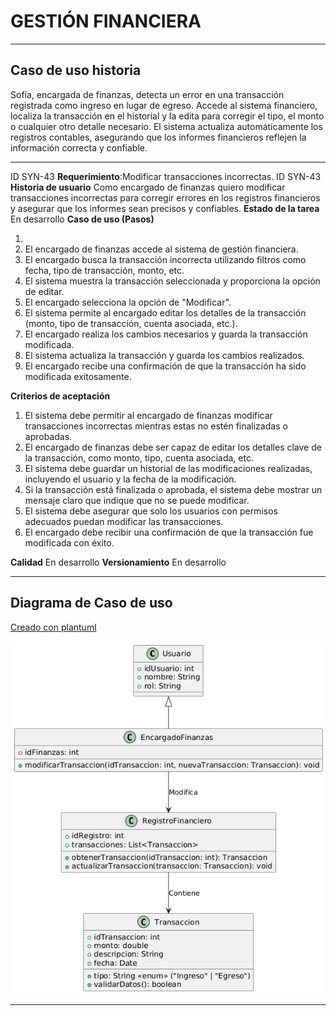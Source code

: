 # GESTIÓN FINANCIERA

------

## Caso de uso historia 
Sofía, encargada de finanzas, detecta un error en una transacción registrada como ingreso en lugar de egreso. Accede al sistema financiero, localiza la transacción en el historial y la edita para corregir el tipo, el monto o cualquier otro detalle necesario. El sistema actualiza automáticamente los registros contables, asegurando que los informes financieros reflejen la información correcta y confiable.

---

  <tr class="idtext principal">
    <td>ID SYN-43</td>
  </tr>
  <tr class="single text">
    <td><strong>Requerimiento</strong>:Modificar transacciones incorrectas. ID SYN-43</td>
  </tr>
  <tr class="single gray">
    <td><strong>Historia de usuario</strong></td>
  </tr>
  <tr class="single text">
    <td>Como encargado de finanzas quiero modificar transacciones incorrectas para corregir errores en los registros financieros y asegurar que los informes sean precisos y confiables.
</td>
  </tr>
  <tr class="duo">
    <th class="gray"><strong>Estado de la tarea</strong></th>
    <th>En desarrollo</th>
  </tr>
  <tr class="single gray">
    <td><strong>Caso de uso (Pasos)</strong></td>
  </tr>
  <tr class="single text">
    <td>
        <ol>
            <li>
             <li>El encargado de finanzas accede al sistema de gestión financiera.</li>
            <li>El encargado busca la transacción incorrecta utilizando filtros como fecha, tipo de transacción, monto, etc.</li>
            <li>El sistema muestra la transacción seleccionada y proporciona la opción de editar.</li>
            <li>El encargado selecciona la opción de "Modificar".</li>
            <li>El sistema permite al encargado editar los detalles de la transacción (monto, tipo de transacción, cuenta asociada, etc.).</li>
            <li>El encargado realiza los cambios necesarios y guarda la transacción modificada.</li>
            <li>El sistema actualiza la transacción y guarda los cambios realizados.</li>
            <li>El encargado recibe una confirmación de que la transacción ha sido modificada exitosamente.</li>
          </ol>
   </td>
  </tr>
  <tr class="single gray">
    <td><strong>Criterios de aceptación</strong></td>
  </tr>
  <tr class="single text">
    <td>
        <ol>
              <li>El sistema debe permitir al encargado de finanzas modificar transacciones incorrectas mientras estas no estén finalizadas o aprobadas.</li>
              <li>El encargado de finanzas debe ser capaz de editar los detalles clave de la transacción, como monto, tipo, cuenta asociada, etc.</li>
              <li>El sistema debe guardar un historial de las modificaciones realizadas, incluyendo el usuario y la fecha de la modificación.</li>
              <li>Si la transacción está finalizada o aprobada, el sistema debe mostrar un mensaje claro que indique que no se puede modificar.</li>
              <li>El sistema debe asegurar que solo los usuarios con permisos adecuados puedan modificar las transacciones.</li>
              <li>El encargado debe recibir una confirmación de que la transacción fue modificada con éxito.</li>
            </ol>
 <tr class="duo">
    <th class="gray"><strong>Calidad</strong></th>
    <th>En desarrollo</th>
  </tr>
  <tr class="duo">
    <th class="gray"><strong>Versionamiento</strong></th>
    <th>En desarrollo</th>
  </tr>
</table>



---
## Diagrama de Caso de uso
[Creado con plantuml](https://plantuml.com/es/)

![Image title](./assets/images/syn-45.png)

---
 